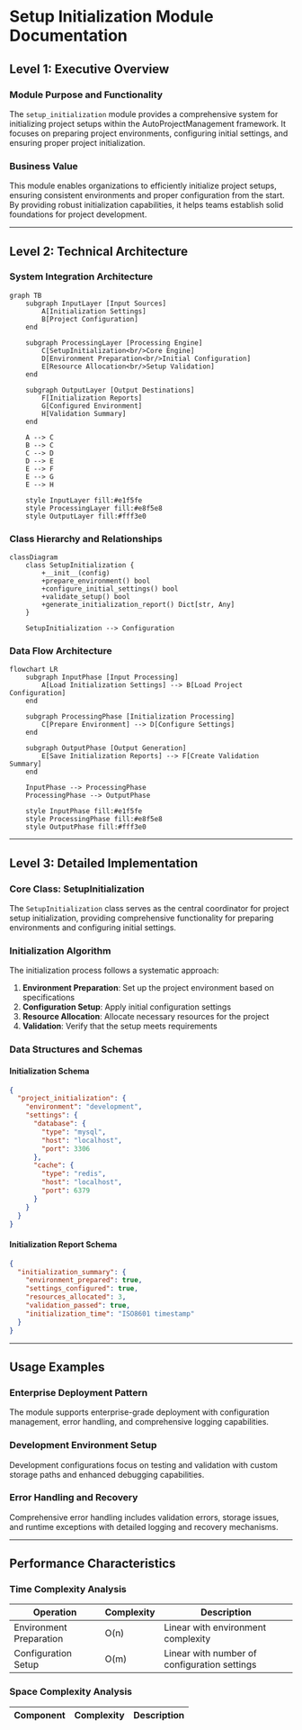 # Setup Initialization Module Documentation

## Level 1: Executive Overview

### Module Purpose and Functionality
The `setup_initialization` module provides a comprehensive system for initializing project setups within the AutoProjectManagement framework. It focuses on preparing project environments, configuring initial settings, and ensuring proper project initialization.

### Business Value
This module enables organizations to efficiently initialize project setups, ensuring consistent environments and proper configuration from the start. By providing robust initialization capabilities, it helps teams establish solid foundations for project development.

---

## Level 2: Technical Architecture

### System Integration Architecture
```mermaid
graph TB
    subgraph InputLayer [Input Sources]
        A[Initialization Settings]
        B[Project Configuration]
    end
    
    subgraph ProcessingLayer [Processing Engine]
        C[SetupInitialization<br/>Core Engine]
        D[Environment Preparation<br/>Initial Configuration]
        E[Resource Allocation<br/>Setup Validation]
    end
    
    subgraph OutputLayer [Output Destinations]
        F[Initialization Reports]
        G[Configured Environment]
        H[Validation Summary]
    end
    
    A --> C
    B --> C
    C --> D
    D --> E
    E --> F
    E --> G
    E --> H
    
    style InputLayer fill:#e1f5fe
    style ProcessingLayer fill:#e8f5e8
    style OutputLayer fill:#fff3e0
```

### Class Hierarchy and Relationships
```mermaid
classDiagram
    class SetupInitialization {
        +__init__(config)
        +prepare_environment() bool
        +configure_initial_settings() bool
        +validate_setup() bool
        +generate_initialization_report() Dict[str, Any]
    }
    
    SetupInitialization --> Configuration
```

### Data Flow Architecture
```mermaid
flowchart LR
    subgraph InputPhase [Input Processing]
        A[Load Initialization Settings] --> B[Load Project Configuration]
    end
    
    subgraph ProcessingPhase [Initialization Processing]
        C[Prepare Environment] --> D[Configure Settings]
    end
    
    subgraph OutputPhase [Output Generation]
        E[Save Initialization Reports] --> F[Create Validation Summary]
    end
    
    InputPhase --> ProcessingPhase
    ProcessingPhase --> OutputPhase
    
    style InputPhase fill:#e1f5fe
    style ProcessingPhase fill:#e8f5e8
    style OutputPhase fill:#fff3e0
```

---

## Level 3: Detailed Implementation

### Core Class: SetupInitialization
The `SetupInitialization` class serves as the central coordinator for project setup initialization, providing comprehensive functionality for preparing environments and configuring initial settings.

### Initialization Algorithm
The initialization process follows a systematic approach:

1. **Environment Preparation**: Set up the project environment based on specifications
2. **Configuration Setup**: Apply initial configuration settings
3. **Resource Allocation**: Allocate necessary resources for the project
4. **Validation**: Verify that the setup meets requirements

### Data Structures and Schemas

#### Initialization Schema
```json
{
  "project_initialization": {
    "environment": "development",
    "settings": {
      "database": {
        "type": "mysql",
        "host": "localhost",
        "port": 3306
      },
      "cache": {
        "type": "redis",
        "host": "localhost",
        "port": 6379
      }
    }
  }
}
```

#### Initialization Report Schema
```json
{
  "initialization_summary": {
    "environment_prepared": true,
    "settings_configured": true,
    "resources_allocated": 3,
    "validation_passed": true,
    "initialization_time": "ISO8601 timestamp"
  }
}
```

---

## Usage Examples

### Enterprise Deployment Pattern
The module supports enterprise-grade deployment with configuration management, error handling, and comprehensive logging capabilities.

### Development Environment Setup
Development configurations focus on testing and validation with custom storage paths and enhanced debugging capabilities.

### Error Handling and Recovery
Comprehensive error handling includes validation errors, storage issues, and runtime exceptions with detailed logging and recovery mechanisms.

---

## Performance Characteristics

### Time Complexity Analysis
| Operation | Complexity | Description |
|-----------|------------|-------------|
| Environment Preparation | O(n) | Linear with environment complexity |
| Configuration Setup | O(m) | Linear with number of configuration settings |

### Space Complexity Analysis
| Component | Complexity | Description |
|-----------|------------|-------------|
